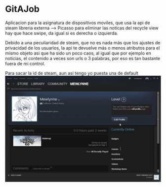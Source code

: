 # GitAJob
Aplicacion para la asignatura de dispositivos moviles, que usa la api de steam
  libreria externa --> Picasso
  para eliminar las noticas del recycle view hay que hace swipe, da igual si es derecha o izquierda.
  
  Debido a una peculiaridad de steam, que no es nada más que los ajustes de privacidad de los usuarios, la api te devuelve más o menos atributos para el mismo objeto asi que ha sido un poco caos, al igual que por ejemplo en noticias, el contenido a veces son urls o 3 palabras, por eso es tan bastante fuera de mi control.
  
  Para sacar la id de steam, aun asi tengo yo puesta una de default
  ![espero que carge](EN_Profile_URL.gif)
  
  
